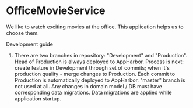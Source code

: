OfficeMovieService
==================

We like to watch exciting movies at the office. This application helps us to choose them.

Development guide

1. There are two branches in repository: "Development" and "Production". Head of Production is always deployed to AppHarbor.
Process is next: create feature in Development through set of commits; when it's production quality - merge changes
to Production. Each commit to Production is automatically deployed to AppHarbor.
"master" branch is not used at all. Any changes in domain model / DB must have corresponding data migrations. Data migrations are
applied while application startup.
